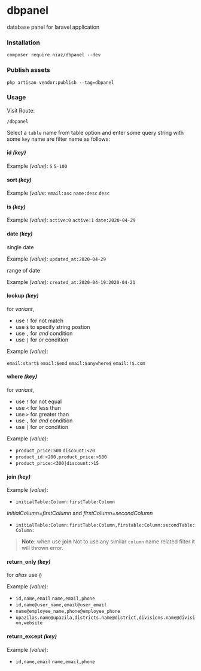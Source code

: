# dbpanel
database panel for laravel application

### Installation

```
composer require niaz/dbpanel --dev
```
### Publish assets
```
php artisan vendor:publish --tag=dbpanel
```
### Usage

Visit Route:

```
/dbpanel
```
Select a `table` name from table option and enter some query string with some `key` name are filter name as follows:

#### id *(key)*

Example *(value)*: `5` `5-100`

#### sort *(key)*

Example *(value*: `email:asc` `name:desc`  `desc`

#### is *(key)*

Example *(value)*: `active:0` `active:1`  `date:2020-04-29`

#### date *(key)*

single date

Example *(value)*: `updated_at:2020-04-29`

range of date

Example *(value)*: `created_at:2020-04-19:2020-04-21`

#### lookup *(key)*

for *variant*,

+ use `!` for not match
+ use `$` to specify string postion
+ use `,` for *and* condition
+ use `|` for *or* condition

Example *(value)*:

`email:start$` `email:$end` `email:$anywhere$` `email:!$.com` 

#### where *(key)*
for *variant*,

+ use `!` for not equal
+ use `<` for less than
+ use `>` for greater than
+ use `,` for *and* condition
+ use `|` for *or* condition

Example *(value)*:

+ `product_price:500` `discount:<20` 
+ `product_id:<200,product_price:>500`
+ `product_price:<300|discount:>15`

#### join *(key)*

Example *(value)*:

+ `initialTable:Column:firstTable:Column`

*initialColumn=firstColumn* and *firstColumn=secondColumn*

+ `initialTable:Column:firstTable:Column,firstable:Column:secondTable:Column:`

> **Note**: when use **join** Not to use any similar `column` name related filter
> it will thrown error.

#### return_only *(key)*

for *alias* use `@`

Example *(value)*:

+ `id,name,email` `name,email,phone`
+ `id,name@user_name,email@user_email`
+ `name@employee_name,phone@employee_phone`
+ `upazilas.name@upazila,districts.name@district,divisions.name@division,website`

#### return_except *(key)*

Example *(value)*:
+ `id,name,email` `name,email,phone`

